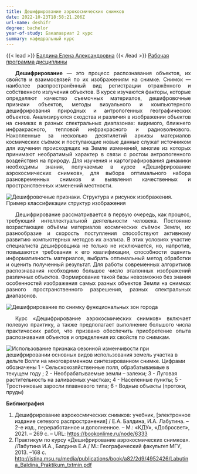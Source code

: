 ```yaml
---
title: Дешифрирование аэрокосмических снимков
date: 2022-10-23T18:58:21.206Z
url-name: deshifr
degree: bachelor
year-of-study: Бакалавриат 2 курс
summary: кафедральный курс
---
```

{{< lead >}} [Балдина Елена Александровна](https://istina.msu.ru/profile/Baldina_EA/) {{< /lead >}}
[Рабочая программа дисциплины](https://disk.yandex.ru/i/9986oi0mFniQhA)
<div style="text-align: justify; text-indent: 25px;">
<b>Дешифрирование</b> — это процесс распознавания объектов, их свойств и взаимосвязей по их изображениям на снимке. Снимок — наиболее распространённый вид регистрации отражённого и собственного излучения объектов. В курсе изучаются факторы, которые определяют качество съемочных материалов, дешифровочные признаки объектов, методы визуального и компьютерного дешифрирования природных и антропогенных географических объектов.  Анализируются сходства и различия в изображении объектов на снимках в разных спектральных диапазонах: видимого, ближнего инфракрасного, тепловой инфракрасного и радиоволнового. Накопленные за несколько десятилетий архивы материалов космических съёмок и поступающие новые данные служат источником для изучения происходящих на Земле изменений, многие из которых принимают необратимый характер в связи с ростом антропогенного воздействия на природу. Для изучения и картографирования динамики необходимы знания, получаемые в курсе «Дешифрирование аэрокосмических снимков», для выбора оптимального набора разновременных снимков и выявления качественных и пространственных изменений местности. </div>

![Дешифровочные признаки. Структура и рисунок изображения. Пример классификации структур изображения](img/deshiphr2.jpg "Дешифровочные признаки. Структура и рисунок изображения. Пример классификации структур изображения")


<div style="text-align: justify; text-indent: 25px;">
Дешифрирование рассматривается в первую очередь, как процесс, требующий интеллектуальной деятельности человека. Постоянно возрастающие объёмы материалов космических съёмок Земли, их разнообразие и скорость поступления способствуют активному развитию компьютерных методов их анализа. В этих условиях участие специалиста дешифровщика не только не исключается, но, напротив, повышаются требования к его квалификации, способности оценить информативность материалов, выбрать оптимальный метод обработки и оценить полученный результат. Для работы современных алгоритмов распознавания необходимо большое число эталонных изображений различных объектов. Формирование такой базы невозможно без знания особенностей изображения самых разных объектов Земли на снимках разного пространственного разрешения, разных спектральных диапазонов. </div>

![Дешифрирование по снимку функциональных зон города](img/deshiphr1.jpg "Дешифрирование по снимку функциональных зон города. Цифрами обозначены: Жилая зона: 1 —Многоэтажная застройка (3 этажа и выше), 2 —Малоэтажная застройка (1–2 этажа, в том числе с земельными участками); Общественно-деловая зона: 4 —Объекты социально-культурного назначения (администрация, учебные заведения, детские сады, медицинские учреждения, спортивные сооружения), 5 —Объекты торговли (торговые центры, рынки); Промышленно-транспортная зона:  6 —Промышленные предприятия (заводы, фабрики), 7 —Объекты транспорта (городские магистрали, стоянки автотранспорта, гаражи; железнодорожные пути с полосой отвода);  Зона специального назначения: 8 —Объекты коммунального хозяйства, склады, мелкие предприятия; Природно-рекреационная зона: 9 —Зеленые насаждения (скверы, парки) 10— Водные объекты (река, озера)")

<div style="text-align: justify; text-indent: 25px;">
Курс «Дешифрирование аэрокосмических снимков» включает полевую практику, а также предполагает выполнение большого числа практических работ, что призвано обеспечить приобретение опыта распознавания объектов и определения их свойств по снимкам.</div>

![Использование признака сезонной изменчивости при дешифрировании основных видов использования земель участка в дельте Волги на многовременном синтезированном снимке. Цифрами обозначены 1 - Сельскохозяйственные поля, обрабатываемые в текущем году ; 2 - Необрабатываемые земли – залежи; 3 - Луговая растительность на заливаемых участках; 4 - Населенные пункты; 5 - Тростниковые заросли плавневого типа; 6 - Водные объекты (протоки, пруды)](img/deshiphr3.jpg "Использование признака сезонной изменчивости при дешифрировании основных видов использования земель участка в дельте Волги на многовременном синтезированном снимке. Цифрами обозначены 1 - Сельскохозяйственные поля, обрабатываемые в текущем году ; 2 - Необрабатываемые земли – залежи; 3 - Луговая растительность на заливаемых участках; 4 - Населенные пункты; 5 - Тростниковые заросли плавневого типа; 6 - Водные объекты (протоки, пруды)")

**Библиография**

1. Дешифрирование аэрокосмических снимков: учебник, \[электронное издание сетевого распространения] /  Е.А. Балдина, И.А. Лабутина. – 2-е изд., переработанное и дополненное. – М.: «КДУ», «Добросвет», 2021. – 269 с. – URL: https://bookonlime.ru/node/6333  
2. Практикум по курсу «Дешифрирование аэрокосмических снимков». /Лабутина И.А., Балдина Е.А./ М.: Географический факультет МГУ, 2013. –168 с.   http://istina.msu.ru/media/publications/book/a82/2d9/4952426/Labutina_Baldina_Praktikum_txtmin.pdf